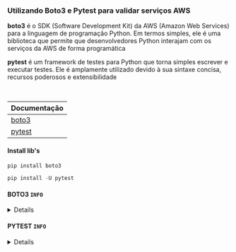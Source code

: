 ### Utilizando Boto3 e Pytest para validar serviços AWS

**boto3** é o SDK (Software Development Kit) da AWS (Amazon Web Services) para a linguagem de programação Python. Em termos simples, ele é uma biblioteca que permite que desenvolvedores Python interajam com os serviços da AWS de forma programática
<br>

**pytest** é um framework de testes para Python que torna simples escrever e executar testes. Ele é amplamente utilizado devido à sua sintaxe concisa, recursos poderosos e extensibilidade

<br>

| **Documentação**                                                              |
| ----------------------------------------------------------------------------- |
| [boto3](https://boto3.amazonaws.com/v1/documentation/api/latest/index.html)   |
| [pytest](https://docs.pytest.org/en/stable/getting-started.html)              |


#### Install lib's

~~~Python
pip install boto3
~~~

~~~Python
pip install -U pytest
~~~


#### BOTO3 `INFO`

<details>

##### Principais características e funcionalidades:

- Facilidade de uso: Boto3 simplifica a interação com os serviços da AWS, fornecendo uma interface Python amigável
- Ampla cobertura de serviços: Ele oferece suporte a uma vasta gama de serviços da AWS, incluindo:

|                                       |
| ------------------------------------- |
| Amazon S3 (armazenamento de objetos)  |
| Amazon EC2 (computação em nuvem)      |
| AWS Lambda (computação sem servidor)  |
| Amazon DynamoDB (banco de dados NoSQL)|

E muitos outros

- Automação de tarefas: Com Boto3, é possível automatizar tarefas complexas na AWS, como:

|                                                                                                                       |
| --------------------------------------------------------------------------------------------------------------------- |
| Criar e gerenciar instâncias EC2                                                                                      |
| Fazer upload e download de arquivos para o S3                                                                         |
| Executar funções Lambda                                                                                               |
| Consultar e manipular dados no DynamoDB                                                                               |
| Desenvolvimento de aplicações: Boto3 é essencial para o desenvolvimento de aplicações que utilizam os serviços da AWS |


##### Em resumo:

Boto3 é uma ferramenta poderosa para desenvolvedores Python que desejam aproveitar os recursos da AWS. Ele permite que você integre seus aplicativos e scripts Python com a infraestrutura da AWS, automatizando tarefas e criando soluções escaláveis

</details>


#### PYTEST `INFO`

<details>

##### Principais características:

###### Simplicidade

- Permite escrever testes de forma clara e direta, com menos código boilerplate em comparação com outros frameworks
- A sintaxe é intuitiva, facilitando o aprendizado e uso
- Detecção automática de testes:

|                                                                                                           |
| --------------------------------------------------------------------------------------------------------- |
| Pytest detecta automaticamente arquivos e funções de teste seguindo convenções de nomenclatura simples    |
| Isso simplifica a execução de testes, pois não é necessário especificar manualmente quais testes executar |

- Fixtures:

|                                                                                                           |
| --------------------------------------------------------------------------------------------------------- |
| Fixtures são funções que configuram o ambiente de teste e fornecem dados ou recursos para os testes       |
| Elas permitem reutilizar código de configuração e simplificar a escrita de testes                         |

- Plugins:

|                                                                                                                     |
| ------------------------------------------------------------------------------------------------------------------- |
| Pytest possui uma vasta coleção de plugins que estendem suas funcionalidades                                        |
| Plugins podem adicionar recursos como cobertura de código, testes de desempenho e integração com outras ferramentas |

- Relatórios detalhados:

|                                                                                                                |
| -------------------------------------------------------------------------------------------------------------- |
| Pytest gera relatórios de teste detalhados, facilitando a identificação de falhas e o diagnóstico de problemas |
| Os relatórios incluem informações sobre quais testes passaram, falharam ou foram ignorados                     |

##### Por que usar Pytest?

- Produtividade

Pytest agiliza o processo de teste, permitindo que os desenvolvedores escrevam e executem testes com mais rapidez

- Qualidade do código

Ao facilitar a escrita de testes, Pytest incentiva a prática de testes unitários e de integração, contribuindo para a qualidade do código.

- Manutenção

Fixtures e plugins tornam os testes mais organizados e fáceis de manter

- Comunidade

Pytest possui uma comunidade ativa e uma vasta documentação, o que facilita a obtenção de ajuda e suporte

Em resumo, Pytest é uma ferramenta poderosa e flexível que simplifica o processo de teste em Python, ajudando os desenvolvedores a escrever código de alta qualidade

</details>
